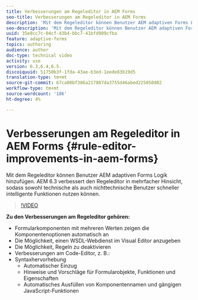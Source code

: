 ```yaml
---
title: Verbesserungen am Regeleditor in AEM Forms
seo-title: Verbesserungen am Regeleditor in AEM Forms
description: 'Mit dem Regeleditor können Benutzer AEM adaptiven Forms Logik hinzufügen. AEM 6.3 verbessert den Regeleditor in mehrfacher Hinsicht, sodass sowohl technische als auch nichttechnische Benutzer schneller intelligente Funktionen nutzen können. '
seo-description: 'Mit dem Regeleditor können Benutzer AEM adaptiven Forms Logik hinzufügen. AEM 6.3 verbessert den Regeleditor in mehrfacher Hinsicht, sodass sowohl technische als auch nichttechnische Benutzer schneller intelligente Funktionen nutzen können. '
uuid: 35e8cc7c-04cf-43b4-bbc7-41bfd909cfba
feature: adaptive-forms
topics: authoring
audience: author
doc-type: technical video
activity: use
version: 6.3,6.4,6.5.
discoiquuid: 51750b3f-1fda-43ae-b3ed-1eede83b19d5
translation-type: tm+mt
source-git-commit: 67ca08bf386a217807da3755d46abed225050d02
workflow-type: tm+mt
source-wordcount: '186'
ht-degree: 4%

---
```



# Verbesserungen am Regeleditor in AEM Forms {#rule-editor-improvements-in-aem-forms}

Mit dem Regeleditor können Benutzer AEM adaptiven Forms Logik hinzufügen. AEM 6.3 verbessert den Regeleditor in mehrfacher Hinsicht, sodass sowohl technische als auch nichttechnische Benutzer schneller intelligente Funktionen nutzen können.

>[!VIDEO](https://video.tv.adobe.com/v/19653?quality=9&learn=on)

**Zu den Verbesserungen am Regeleditor gehören:**

* Formularkomponenten mit mehreren Werten zeigen die Komponentenoptionen automatisch an
* Die Möglichkeit, einen WSDL-Webdienst im Visual Editor anzugeben
* Die Möglichkeit, Regeln zu deaktivieren
* Verbesserungen am Code-Editor, z. B.:
* Syntaxhervorhebung
   * Automatischer Einzug
   * Hinweise und Vorschläge für Formularobjekte, Funktionen und Eigenschaften
   * Automatisches Ausfüllen von Komponentennamen und gängigen JavaScript-Funktionen
